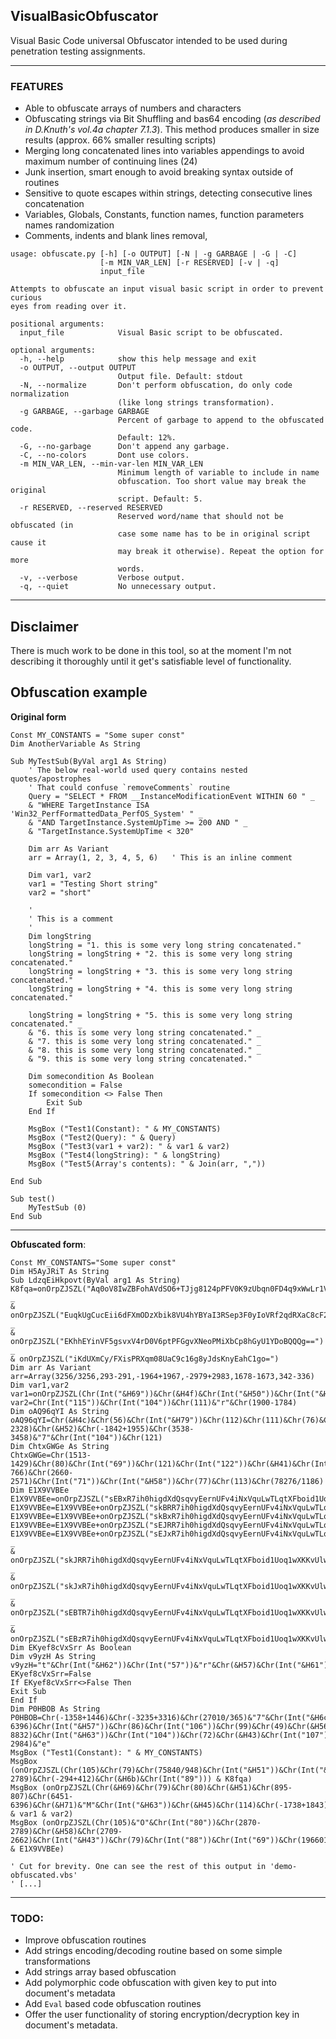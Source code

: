 ## VisualBasicObfuscator
Visual Basic Code universal Obfuscator intended to be used during penetration testing assignments.

---

### FEATURES

- Able to obfuscate arrays of numbers and characters
- Obfuscating strings via Bit Shuffling and bas64 encoding (_as described in D.Knuth's vol.4a chapter 7.1.3_). This method produces smaller in size results (approx. 66% smaller resulting scripts)
- Merging long concatenated lines into variables appendings to avoid maximum number of continuing lines (24)
- Junk insertion, smart enough to avoid breaking syntax outside of routines
- Sensitive to quote escapes within strings, detecting consecutive lines concatenation
- Variables, Globals, Constants, function names, function parameters names randomization
- Comments, indents and blank lines removal,



```
usage: obfuscate.py [-h] [-o OUTPUT] [-N | -g GARBAGE | -G | -C]
                    [-m MIN_VAR_LEN] [-r RESERVED] [-v | -q]
                    input_file

Attempts to obfuscate an input visual basic script in order to prevent curious
eyes from reading over it.

positional arguments:
  input_file            Visual Basic script to be obfuscated.

optional arguments:
  -h, --help            show this help message and exit
  -o OUTPUT, --output OUTPUT
                        Output file. Default: stdout
  -N, --normalize       Don't perform obfuscation, do only code normalization
                        (like long strings transformation).
  -g GARBAGE, --garbage GARBAGE
                        Percent of garbage to append to the obfuscated code.
                        Default: 12%.
  -G, --no-garbage      Don't append any garbage.
  -C, --no-colors       Dont use colors.
  -m MIN_VAR_LEN, --min-var-len MIN_VAR_LEN
                        Minimum length of variable to include in name
                        obfuscation. Too short value may break the original
                        script. Default: 5.
  -r RESERVED, --reserved RESERVED
                        Reserved word/name that should not be obfuscated (in
                        case some name has to be in original script cause it
                        may break it otherwise). Repeat the option for more
                        words.
  -v, --verbose         Verbose output.
  -q, --quiet           No unnecessary output.
```

---

## Disclaimer

There is much work to be done in this tool, so at the moment I'm not describing it thoroughly until it get's satisfiable level of functionality. 


## Obfuscation example

**Original form** 

```
Const MY_CONSTANTS = "Some super const"
Dim AnotherVariable As String

Sub MyTestSub(ByVal arg1 As String)
    ' The below real-world used query contains nested quotes/apostrophes
    ' That could confuse `removeComments` routine
    Query = "SELECT * FROM __InstanceModificationEvent WITHIN 60 " _
    & "WHERE TargetInstance ISA 'Win32_PerfFormattedData_PerfOS_System' " _
    & "AND TargetInstance.SystemUpTime >= 200 AND " _
    & "TargetInstance.SystemUpTime < 320"

    Dim arr As Variant
    arr = Array(1, 2, 3, 4, 5, 6)   ' This is an inline comment

    Dim var1, var2
    var1 = "Testing Short string"
    var2 = "short"

    '
    ' This is a comment
    '
    Dim longString
    longString = "1. this is some very long string concatenated."
    longString = longString + "2. this is some very long string concatenated."
    longString = longString + "3. this is some very long string concatenated."
    longString = longString + "4. this is some very long string concatenated."

    longString = longString + "5. this is some very long string concatenated." _
    & "6. this is some very long string concatenated." _
    & "7. this is some very long string concatenated." _
    & "8. this is some very long string concatenated." _
    & "9. this is some very long string concatenated."

    Dim somecondition As Boolean
    somecondition = False
    If somecondition <> False Then
        Exit Sub
    End If

    MsgBox ("Test1(Constant): " & MY_CONSTANTS)
    MsgBox ("Test2(Query): " & Query)
    MsgBox ("Test3(var1 + var2): " & var1 & var2)
    MsgBox ("Test4(longString): " & longString)
    MsgBox ("Test5(Array's contents): " & Join(arr, ","))

End Sub

Sub test()
    MyTestSub (0)
End Sub
```

---

**Obfuscated form**:

```
Const MY_CONSTANTS="Some super const"
Dim H5AyJRiT As String
Sub LdzqEiHkpovt(ByVal arg1 As String)
K8fqa=onOrpZJSZL("Aq0oV8IwZBFohAVdSO6+TJjg8124pPFV0K9zUbqn0FD4q9xWwLr1VWiukEpQooxWoBBRCQ==") _
& onOrpZJSZL("EuqkUgCucEii6dFXmODzXbik8VU4hYBYaI3RSep3F0yIoVRf2qdRXaC8cF2g4sBVMLVhXSrsnVOC9+9aoK/cFw==") _
& onOrpZJSZL("EKhhEYinVF5gsvxV4rD0V6ptPFGgvXNeoPMiXbCp8hGyU1YDoBQQQg==") _
& onOrpZJSZL("iKdUXmCy/FXisPRXqm08UaC9c16g8yJdsKnyEahC1go=")
Dim arr As Variant
arr=Array(3256/3256,293-291,-1964+1967,-2979+2983,1678-1673,342-336)
Dim var1,var2
var1=onOrpZJSZL(Chr(Int("&H69"))&Chr(&H4f)&Chr(Int("&H50"))&Chr(Int("&H51"))&"X"&Chr(55)&Chr(Int("&H69"))&Chr(Int("111"))&Chr(Int("56"))&Chr(Int("120"))&Chr(&H47)&Chr(&H61)&Chr(&H36)&Chr(-209+289)&Chr(Int("120"))&Chr(Int("&H53"))&Chr(113)&Chr(Int("&H4f"))&Chr(76)&"Q"&Chr(Int("84"))&Chr(114)&"q"&Chr(&H74)&Chr(88)&Chr(70)&Chr(-2196+2285)&Chr(Int("&H3d")))
var2=Chr(Int("115"))&Chr(Int("104"))&Chr(111)&"r"&Chr(1900-1784)
Dim oAQ96qYI As String
oAQ96qYI=Chr(&H4c)&Chr(56)&Chr(Int("&H79"))&Chr(112)&Chr(111)&Chr(76)&Chr(Int("48"))&Chr(Int("&H50"))&Chr(78645/749)&Chr(&H45)&Chr(&H49)&Chr(110)&Chr(Int("78"))&Chr(Int("97"))&Chr(2431-2328)&Chr(&H52)&Chr(-1842+1955)&Chr(3538-3458)&"7"&Chr(Int("104"))&Chr(121)
Dim ChtxGWGe As String
ChtxGWGe=Chr(1513-1429)&Chr(80)&Chr(Int("69"))&Chr(121)&Chr(Int("122"))&Chr(&H41)&Chr(Int("&H73"))&Chr(Int("&H31"))&Chr(Int("&H76"))&"l"&"k"&Chr(Int("&H33"))&Chr(Int("67"))&Chr(&H42)&Chr(51)&Chr(&H78)&Chr(&H37)&Chr(&H71)&Chr(878-766)&Chr(2660-2571)&Chr(Int("71"))&Chr(Int("&H58"))&Chr(77)&Chr(113)&Chr(78276/1186)
Dim E1X9VVBEe
E1X9VVBEe=onOrpZJSZL("sEBxR7ih0higdXdQsqvyEernUFv4iNxVquLwTLqtXFboid1Uoq1wXKKvUlw=")
E1X9VVBEe=E1X9VVBEe+onOrpZJSZL("skBRR7ih0higdXdQsqvyEernUFv4iNxVquLwTLqtXFboid1Uoq1wXKKvUlw=")
E1X9VVBEe=E1X9VVBEe+onOrpZJSZL("skBxR7ih0higdXdQsqvyEernUFv4iNxVquLwTLqtXFboid1Uoq1wXKKvUlw=")
E1X9VVBEe=E1X9VVBEe+onOrpZJSZL("sEJRR7ih0higdXdQsqvyEernUFv4iNxVquLwTLqtXFboid1Uoq1wXKKvUlw=")
E1X9VVBEe=E1X9VVBEe+onOrpZJSZL("sEJxR7ih0higdXdQsqvyEernUFv4iNxVquLwTLqtXFboid1Uoq1wXKKvUlw=") _
& onOrpZJSZL("skJRR7ih0higdXdQsqvyEernUFv4iNxVquLwTLqtXFboid1Uoq1wXKKvUlw=") _
& onOrpZJSZL("skJxR7ih0higdXdQsqvyEernUFv4iNxVquLwTLqtXFboid1Uoq1wXKKvUlw=") _
& onOrpZJSZL("sEBTR7ih0higdXdQsqvyEernUFv4iNxVquLwTLqtXFboid1Uoq1wXKKvUlw=") _
& onOrpZJSZL("sEBzR7ih0higdXdQsqvyEernUFv4iNxVquLwTLqtXFboid1Uoq1wXKKvUlw=")
Dim EKyef8cVxSrr As Boolean
Dim v9yzH As String
v9yzH="t"&Chr(Int("&H62"))&Chr(Int("57"))&"r"&Chr(&H57)&Chr(Int("&H61"))&Chr(Int("&H4c"))&"W"&Chr(Int("&H6b"))&Chr(109)&"x"&Chr(108)&Chr(Int("50"))&Chr(115)&Chr(&H6e)&"P"&Chr(&H36)&Chr(80)&Chr(86)&Chr(Int("108"))&Chr(Int("&H74"))
EKyef8cVxSrr=False
If EKyef8cVxSrr<>False Then
Exit Sub
End If
Dim P0HBOB As String
P0HBOB=Chr(-1358+1446)&Chr(-3235+3316)&Chr(27010/365)&"7"&Chr(Int("&H6c"))&Chr(75)&"R"&Chr(6462-6396)&Chr(Int("&H57"))&Chr(86)&Chr(Int("106"))&Chr(99)&Chr(49)&Chr(&H56)&Chr(52496/772)&Chr(&H64)&"s"&Chr(Int("&H66"))&Chr(8944-8832)&Chr(Int("&H63"))&Chr(Int("104"))&Chr(72)&Chr(&H43)&Chr(Int("107"))&Chr(Int("&H4b"))&Chr(-1162+1278)&Chr(3073-2984)&"e"
MsgBox ("Test1(Constant): " & MY_CONSTANTS)
MsgBox (onOrpZJSZL(Chr(105)&Chr(79)&Chr(75840/948)&Chr(Int("&H51"))&Chr(Int("&H58"))&"z"&Chr(-344+420)&"E"&Chr(Int("48"))&"E"&Chr(55)&"g"&Chr(2905-2789)&Chr(-294+412)&Chr(&H6b)&Chr(Int("89"))) & K8fqa)
MsgBox (onOrpZJSZL(Chr(&H69)&Chr(79)&Chr(80)&Chr(&H51)&Chr(895-807)&Chr(6451-6396)&Chr(&H71)&"M"&Chr(Int("&H63"))&Chr(&H45)&Chr(114)&Chr(-1738+1843)&Chr(&H4e)&Chr(Int("&H56"))&"Q"&Chr(&H43)&Chr(283938/2558)&Chr(Int("78"))&"D"&Chr(86)&Chr(85)&"b"&Chr(Int("&H6f"))&Chr(Int("66"))&"W"&"A"&Chr(111)&Chr(61)) & var1 & var2)
MsgBox (onOrpZJSZL(Chr(105)&"O"&Chr(Int("80"))&Chr(2870-2789)&Chr(&H58)&Chr(2709-2662)&Chr(Int("&H43"))&Chr(79)&Chr(Int("88"))&Chr(Int("69"))&Chr(196601/2209)&Chr(Int("&H71"))&Chr(&H34)&Chr(Int("&H39"))&"N"&Chr(3900/39)&Chr(Int("&H75"))&Chr(113)&Chr(-1542+1591)&"c"&Chr(Int("86"))&Chr(189417/1839)&Chr(&H3d)&"=") & E1X9VVBEe)

' Cut for brevity. One can see the rest of this output in 'demo-obfuscated.vbs'
' [...]
```

---

### TODO:

- Improve obfuscation routines
- Add strings encoding/decoding routine based on some simple transformations
- Add strings array based obfuscation
- Add polymorphic code obfuscation with given key to put into document's metadata
- Add `Eval` based code obfuscation routines
- Offer the user functionality of storing encryption/decryption key in document's metadata.

